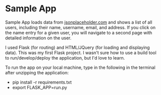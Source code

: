 # Sample App

Sample App loads data from [jsonplaceholder.com](http://jsonplaceholder.typicode.com/users) and shows a list of all users, including their name, username, email, and address. If you click on the name entry for a given user, you will navigate to a second page with detailed information on the user.  

I used Flask (for routing) and HTML/JQuery (for loading and displaying data). This was my first Flask project. I wasn't sure how to use a build tool to run/develop/deploy the application, but I'd love to learn.

To run the app on your local machine, type in the following in the terminal after unzipping the application:
* pip install -r requirements.txt
* export FLASK_APP=run.py